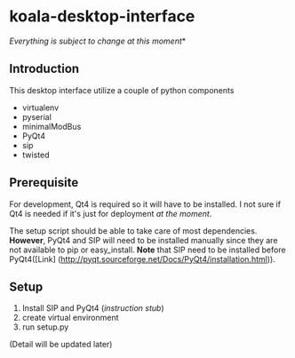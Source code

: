 koala-desktop-interface
=======================

*Everything is subject to change at this moment**

Introduction
------------
This desktop interface utilize a couple of python components
- virtualenv
- pyserial
- minimalModBus
- PyQt4
- sip
- twisted

Prerequisite
------------
For development, Qt4 is required so it will have to be installed. I not sure if Qt4 is needed if it's just for deployment
*at the moment*.

The setup script should be able to take care of most dependencies. **However**, PyQt4 and SIP will need to be installed
manually since they are not available to pip or easy_install. **Note** that SIP need to be installed before PyQt4([Link]
(http://pyqt.sourceforge.net/Docs/PyQt4/installation.html)).

Setup
-----
1. Install SIP and PyQt4 (*instruction stub*)
2. create virtual environment
3. run setup.py

(Detail will be updated later)
